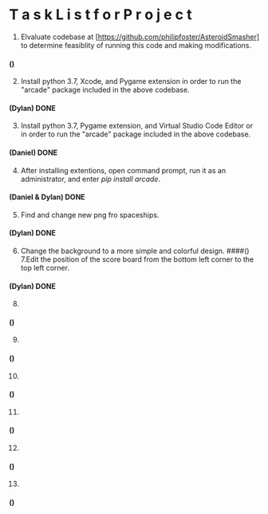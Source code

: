 # T a s k    L i s t    f o r    P r o j e c t
1. Elvaluate codebase at [https://github.com/philipfoster/AsteroidSmasher] to determine feasiblity of running this code and making modifications.
  #### () 
2. Install python 3.7, Xcode, and Pygame extension in order to run the "arcade" package included in the above codebase. 
#### (Dylan)    DONE
3. Install python 3.7, Pygame extension, and Virtual Studio Code Editor or in order to run the "arcade" package included in the above        codebase. 
  #### (Daniel)   DONE
4. After installing extentions, open command prompt, run it as an administrator, and enter *pip install arcade*.
  #### (Daniel & Dylan)   DONE
5. Find and change new png fro spaceships.  
  #### (Dylan)  DONE
6. Change the background to a more simple and colorful design.
  ####()
7.Edit the position of the score board from the bottom left corner to the top left corner. 
  #### (Dylan)  DONE
8.  
  #### () 
9. 
  #### () 
10.  
  #### () 
11.  
  #### () 
12.  
  #### ()
13.  
  #### ()
